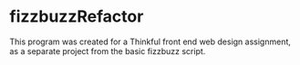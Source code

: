 # fizzbuzzRefactor
This program was created for a Thinkful front end web design assignment, as a separate project from the basic fizzbuzz script. 

